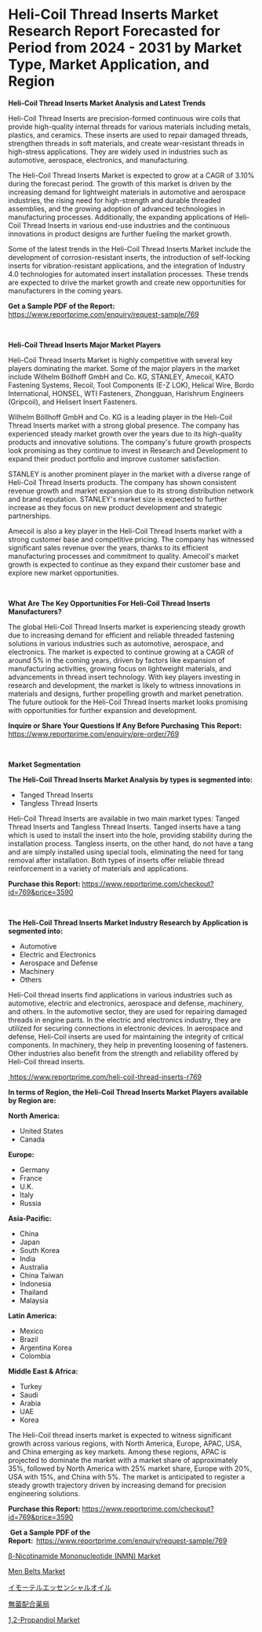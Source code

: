 <p><h1>Heli-Coil Thread Inserts Market Research Report Forecasted for Period from 2024 -  2031 by Market Type, Market Application, and Region</h1></p><p><strong>Heli-Coil Thread Inserts Market Analysis and Latest Trends</strong></p>
<p><p>Heli-Coil Thread Inserts are precision-formed continuous wire coils that provide high-quality internal threads for various materials including metals, plastics, and ceramics. These inserts are used to repair damaged threads, strengthen threads in soft materials, and create wear-resistant threads in high-stress applications. They are widely used in industries such as automotive, aerospace, electronics, and manufacturing.</p><p>The Heli-Coil Thread Inserts Market is expected to grow at a CAGR of 3.10% during the forecast period. The growth of this market is driven by the increasing demand for lightweight materials in automotive and aerospace industries, the rising need for high-strength and durable threaded assemblies, and the growing adoption of advanced technologies in manufacturing processes. Additionally, the expanding applications of Heli-Coil Thread Inserts in various end-use industries and the continuous innovations in product designs are further fueling the market growth.</p><p>Some of the latest trends in the Heli-Coil Thread Inserts Market include the development of corrosion-resistant inserts, the introduction of self-locking inserts for vibration-resistant applications, and the integration of Industry 4.0 technologies for automated insert installation processes. These trends are expected to drive the market growth and create new opportunities for manufacturers in the coming years.</p></p>
<p><strong>Get a Sample PDF of the Report:&nbsp;</strong> <a href="https://www.reportprime.com/enquiry/request-sample/769">https://www.reportprime.com/enquiry/request-sample/769</a></p>
<p>&nbsp;</p>
<p><strong>Heli-Coil Thread Inserts Major Market Players</strong></p>
<p><p>Heli-Coil Thread Inserts Market is highly competitive with several key players dominating the market. Some of the major players in the market include Wilhelm Böllhoff GmbH and Co. KG, STANLEY, Amecoil, KATO Fastening Systems, Recoil, Tool Components (E-Z LOK), Helical Wire, Bordo International, HONSEL, WTI Fasteners, Zhongguan, Harishrum Engineers (Gripcoil), and Helisert Insert Fasteners.</p><p>Wilhelm Böllhoff GmbH and Co. KG is a leading player in the Heli-Coil Thread Inserts market with a strong global presence. The company has experienced steady market growth over the years due to its high-quality products and innovative solutions. The company's future growth prospects look promising as they continue to invest in Research and Development to expand their product portfolio and improve customer satisfaction.</p><p>STANLEY is another prominent player in the market with a diverse range of Heli-Coil Thread Inserts products. The company has shown consistent revenue growth and market expansion due to its strong distribution network and brand reputation. STANLEY's market size is expected to further increase as they focus on new product development and strategic partnerships.</p><p>Amecoil is also a key player in the Heli-Coil Thread Inserts market with a strong customer base and competitive pricing. The company has witnessed significant sales revenue over the years, thanks to its efficient manufacturing processes and commitment to quality. Amecoil's market growth is expected to continue as they expand their customer base and explore new market opportunities.</p></p>
<p>&nbsp;</p>
<p><strong>What Are The Key Opportunities For Heli-Coil Thread Inserts Manufacturers?</strong></p>
<p><p>The global Heli-Coil Thread Inserts market is experiencing steady growth due to increasing demand for efficient and reliable threaded fastening solutions in various industries such as automotive, aerospace, and electronics. The market is expected to continue growing at a CAGR of around 5% in the coming years, driven by factors like expansion of manufacturing activities, growing focus on lightweight materials, and advancements in thread insert technology. With key players investing in research and development, the market is likely to witness innovations in materials and designs, further propelling growth and market penetration. The future outlook for the Heli-Coil Thread Inserts market looks promising with opportunities for further expansion and development.</p></p>
<p><strong>Inquire or Share Your Questions If Any Before Purchasing This Report:</strong> <a href="https://www.reportprime.com/enquiry/pre-order/769">https://www.reportprime.com/enquiry/pre-order/769</a></p>
<p>&nbsp;</p>
<p><strong>Market Segmentation</strong></p>
<p><strong>The Heli-Coil Thread Inserts Market Analysis by types is segmented into:</strong></p>
<p><ul><li>Tanged Thread Inserts</li><li>Tangless Thread Inserts</li></ul></p>
<p><p>Heli-Coil Thread Inserts are available in two main market types: Tanged Thread Inserts and Tangless Thread Inserts. Tanged inserts have a tang which is used to install the insert into the hole, providing stability during the installation process. Tangless inserts, on the other hand, do not have a tang and are simply installed using special tools, eliminating the need for tang removal after installation. Both types of inserts offer reliable thread reinforcement in a variety of materials and applications.</p></p>
<p><strong>Purchase this Report:&nbsp;</strong><a href="https://www.reportprime.com/checkout?id=769&price=3590">https://www.reportprime.com/checkout?id=769&price=3590</a></p>
<p>&nbsp;</p>
<p><strong>The Heli-Coil Thread Inserts Market Industry Research by Application is segmented into:</strong></p>
<p><ul><li>Automotive</li><li>Electric and Electronics</li><li>Aerospace and Defense</li><li>Machinery</li><li>Others</li></ul></p>
<p><p>Heli-Coil thread inserts find applications in various industries such as automotive, electric and electronics, aerospace and defense, machinery, and others. In the automotive sector, they are used for repairing damaged threads in engine parts. In the electric and electronics industry, they are utilized for securing connections in electronic devices. In aerospace and defense, Heli-Coil inserts are used for maintaining the integrity of critical components. In machinery, they help in preventing loosening of fasteners. Other industries also benefit from the strength and reliability offered by Heli-Coil thread inserts.</p></p>
<p><a href="https://www.reportprime.com/heli-coil-thread-inserts-r769">&nbsp;https://www.reportprime.com/heli-coil-thread-inserts-r769</a></p>
<p><strong>In terms of Region, the Heli-Coil Thread Inserts Market Players available by Region are:</strong></p>
<p>
    <p> <strong> North America: </strong>
        <ul>
            <li>United States</li>
            <li>Canada</li>
        </ul>
        </p> 
    <p> <strong> Europe: </strong>
        <ul>
            <li>Germany</li>
            <li>France</li>
            <li>U.K.</li>
            <li>Italy</li>
            <li>Russia</li>
        </ul>
        </p> 
    <p> <strong> Asia-Pacific: </strong>
        <ul>
            <li>China</li>
            <li>Japan</li>
            <li>South Korea</li>
            <li>India</li>
            <li>Australia</li>
            <li>China Taiwan</li>
            <li>Indonesia</li>
            <li>Thailand</li>
            <li>Malaysia</li>
        </ul>
        </p> 
    <p> <strong> Latin America: </strong>
        <ul>
            <li>Mexico</li>
            <li>Brazil</li>
            <li>Argentina Korea</li>
            <li>Colombia</li>
        </ul>
        </p> 
    <p> <strong> Middle East & Africa: </strong>
        <ul>
            <li>Turkey</li>
            <li>Saudi</li>
            <li>Arabia</li>
            <li>UAE</li>
            <li>Korea</li>
        </ul>
    </p>
    </p>
<p><p>The Heli-Coil thread inserts market is expected to witness significant growth across various regions, with North America, Europe, APAC, USA, and China emerging as key markets. Among these regions, APAC is projected to dominate the market with a market share of approximately 35%, followed by North America with 25% market share, Europe with 20%, USA with 15%, and China with 5%. The market is anticipated to register a steady growth trajectory driven by increasing demand for precision engineering solutions.</p></p>
<p><strong>Purchase this Report: </strong><a href="https://www.reportprime.com/checkout?id=769&price=3590">https://www.reportprime.com/checkout?id=769&price=3590</a></p>
<p>&nbsp;<strong>Get a Sample PDF of the Report:&nbsp;&nbsp;</strong><a href="https://www.reportprime.com/enquiry/request-sample/769">https://www.reportprime.com/enquiry/request-sample/769</a></p>
<p><strong></strong></p>
<p><p><a href="https://github.com/HarmonyBogan1944/Market-Research-Report-List-1/blob/main/b-nicotinamide-mononucleotide-nmn-market.md">β-Nicotinamide Mononucleotide (NMN) Market</a></p><p><a href="https://www.linkedin.com/pulse/men-belts-market-size-reveals-best-marketing-channels-global-saore">Men Belts Market</a></p><p><a href="https://medium.com/@elishelacruz56456/%E3%82%A4%E3%83%A2%E3%83%BC%E3%83%86%E3%83%AB%E3%82%A8%E3%83%83%E3%82%BB%E3%83%B3%E3%82%B7%E3%83%A3%E3%83%AB%E3%82%AA%E3%82%A4%E3%83%AB%E5%B8%82%E5%A0%B4%E8%AA%BF%E6%9F%BB%E3%83%AC%E3%83%9D%E3%83%BC%E3%83%88-%E3%81%9D%E3%81%AE%E6%AD%B4%E5%8F%B2%E3%81%8A%E3%82%88%E3%81%B32031%E5%B9%B4%E3%81%BE%E3%81%A7%E3%81%AE%E4%BA%88%E6%B8%AC-fad7b9638e3b">イモーテルエッセンシャルオイル</a></p><p><a href="https://github.com/TysonKub/Market-Research-Report-List-1/blob/main/107203370189.md">無菌配合薬局</a></p><p><a href="https://github.com/LitzyGulgowski2023/Market-Research-Report-List-1/blob/main/12-propandiol-market.md">1,2-Propandiol Market</a></p></p>